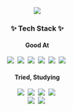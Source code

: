 <div align="center">
  <img src="https://capsule-render.vercel.app/api?type=slice&color=gradient&height=200&section=header&text=Hi%20I'm%20MustSave&fontSize=70" />
</div>

<h3 align="center">✨ Tech Stack ✨</h3>
<div align="center">
  <h4 align="center">Good At</h4>
  <img src="https://img.shields.io/badge/javascript-F7DF1E?style=for-the-badge&logo=javascript&logoColor=20232a" />&nbsp
  <img src="https://img.shields.io/badge/python-3776AB?style=for-the-badge&logo=python&logoColor=white" />&nbsp
  <img src="https://img.shields.io/badge/java-FFB13B?style=for-the-badge&logo=openjdk&logoColor=white" />&nbsp
  <img src="https://img.shields.io/badge/spring-6DB33F?style=for-the-badge&logo=spring&logoColor=white" />&nbsp
  <img src="https://img.shields.io/badge/docker-2496ED?style=for-the-badge&logo=docker&logoColor=white" />&nbsp
  <img src="https://img.shields.io/badge/puppeteer-40B5A4?style=for-the-badge&logo=puppeteer&logoColor=white" />&nbsp
  <br>
  <h4 align="center">Tried, Studying</h4>
  <img src="https://img.shields.io/badge/jenkins-D24939?style=for-the-badge&logo=jenkins&logoColor=white" />&nbsp
  <img src="https://img.shields.io/badge/githubactions-181717?style=for-the-badge&logo=githubactions&logoColor=white" />&nbsp
  <img src="https://img.shields.io/badge/react-61DAFB?style=for-the-badge&logo=react&logoColor=white" />&nbsp
  <img src="https://img.shields.io/badge/rabbit%20mq-FF6600?style=for-the-badge&logo=rabbitmq&logoColor=white" />&nbsp
</div>
<div align="center">
  <img src="https://img.shields.io/badge/socket.io-010101?style=for-the-badge&logo=socketdotio&logoColor=white" />&nbsp
  <img src="https://img.shields.io/badge/unity-000000?style=for-the-badge&logo=unity&logoColor=white" />&nbsp
</div>
